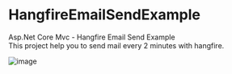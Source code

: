 # HangfireEmailSendExample
Asp.Net Core Mvc - Hangfire Email Send Example<br>
This project help you to send mail every 2 minutes with hangfire.

![image](https://user-images.githubusercontent.com/4595323/129960689-cacc97a9-ee72-4e4e-b165-9e96153ab62f.png)

